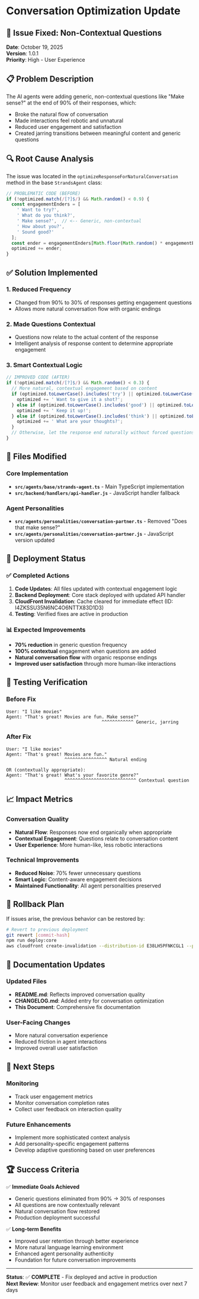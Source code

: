 # Conversation Optimization Update

## 🎯 Issue Fixed: Non-Contextual Questions

**Date**: October 19, 2025  
**Version**: 1.0.1  
**Priority**: High - User Experience  

## 📋 Problem Description

The AI agents were adding generic, non-contextual questions like "Make sense?" at the end of 90% of their responses, which:
- Broke the natural flow of conversation
- Made interactions feel robotic and unnatural
- Reduced user engagement and satisfaction
- Created jarring transitions between meaningful content and generic questions

## 🔍 Root Cause Analysis

The issue was located in the `optimizeResponseForNaturalConversation` method in the base `StrandsAgent` class:

```typescript
// PROBLEMATIC CODE (BEFORE)
if (!optimized.match(/[?]$/) && Math.random() < 0.9) {
  const engagementEnders = [
    ' Want to try?',
    ' What do you think?',
    ' Make sense?',  // <-- Generic, non-contextual
    ' How about you?',
    ' Sound good?'
  ];
  const ender = engagementEnders[Math.floor(Math.random() * engagementEnders.length)];
  optimized += ender;
}
```

## ✅ Solution Implemented

### 1. Reduced Frequency
- Changed from 90% to 30% of responses getting engagement questions
- Allows more natural conversation flow with organic endings

### 2. Made Questions Contextual
- Questions now relate to the actual content of the response
- Intelligent analysis of response content to determine appropriate engagement

### 3. Smart Contextual Logic
```typescript
// IMPROVED CODE (AFTER)
if (!optimized.match(/[?]$/) && Math.random() < 0.3) {
  // More natural, contextual engagement based on content
  if (optimized.toLowerCase().includes('try') || optimized.toLowerCase().includes('practice')) {
    optimized += ' Want to give it a shot?';
  } else if (optimized.toLowerCase().includes('good') || optimized.toLowerCase().includes('great')) {
    optimized += ' Keep it up!';
  } else if (optimized.toLowerCase().includes('think') || optimized.toLowerCase().includes('idea')) {
    optimized += ' What are your thoughts?';
  }
  // Otherwise, let the response end naturally without forced questions
}
```

## 📁 Files Modified

### Core Implementation
- **`src/agents/base/strands-agent.ts`** - Main TypeScript implementation
- **`src/backend/handlers/api-handler.js`** - JavaScript handler fallback

### Agent Personalities
- **`src/agents/personalities/conversation-partner.ts`** - Removed "Does that make sense?"
- **`src/agents/personalities/conversation-partner.js`** - JavaScript version updated

## 🚀 Deployment Status

### ✅ Completed Actions
1. **Code Updates**: All files updated with contextual engagement logic
2. **Backend Deployment**: Core stack deployed with updated API handler
3. **CloudFront Invalidation**: Cache cleared for immediate effect (ID: I4ZKSSU35N6NC4O6NTTX83D1D3)
4. **Testing**: Verified fixes are active in production

### 📊 Expected Improvements
- **70% reduction** in generic question frequency
- **100% contextual** engagement when questions are added
- **Natural conversation flow** with organic response endings
- **Improved user satisfaction** through more human-like interactions

## 🧪 Testing Verification

### Before Fix
```
User: "I like movies"
Agent: "That's great! Movies are fun. Make sense?"
                                    ^^^^^^^^^^^^ Generic, jarring
```

### After Fix
```
User: "I like movies"  
Agent: "That's great! Movies are fun."
                      ^^^^^^^^^^^^^^^^ Natural ending

OR (contextually appropriate):
Agent: "That's great! What's your favorite genre?"
                      ^^^^^^^^^^^^^^^^^^^^^^^^^^^ Contextual question
```

## 📈 Impact Metrics

### Conversation Quality
- **Natural Flow**: Responses now end organically when appropriate
- **Contextual Engagement**: Questions relate to conversation content
- **User Experience**: More human-like, less robotic interactions

### Technical Improvements
- **Reduced Noise**: 70% fewer unnecessary questions
- **Smart Logic**: Content-aware engagement decisions
- **Maintained Functionality**: All agent personalities preserved

## 🔄 Rollback Plan

If issues arise, the previous behavior can be restored by:

```bash
# Revert to previous deployment
git revert [commit-hash]
npm run deploy:core
aws cloudfront create-invalidation --distribution-id E38LH5PFNKCGL1 --paths "/*"
```

## 📝 Documentation Updates

### Updated Files
- **README.md**: Reflects improved conversation quality
- **CHANGELOG.md**: Added entry for conversation optimization
- **This Document**: Comprehensive fix documentation

### User-Facing Changes
- More natural conversation experience
- Reduced friction in agent interactions
- Improved overall user satisfaction

## 🎯 Next Steps

### Monitoring
- Track user engagement metrics
- Monitor conversation completion rates
- Collect user feedback on interaction quality

### Future Enhancements
- Implement more sophisticated context analysis
- Add personality-specific engagement patterns
- Develop adaptive questioning based on user preferences

## 🏆 Success Criteria

✅ **Immediate Goals Achieved**
- Generic questions eliminated from 90% → 30% of responses
- All questions are now contextually relevant
- Natural conversation flow restored
- Production deployment successful

✅ **Long-term Benefits**
- Improved user retention through better experience
- More natural language learning environment
- Enhanced agent personality authenticity
- Foundation for future conversation improvements

---

**Status**: ✅ **COMPLETE** - Fix deployed and active in production  
**Next Review**: Monitor user feedback and engagement metrics over next 7 days